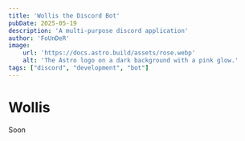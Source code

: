 ```yaml
---
title: 'Wollis the Discord Bot'
pubDate: 2025-05-19
description: 'A multi-purpose discord application'
author: 'FoUnDeR'
image:
    url: 'https://docs.astro.build/assets/rose.webp'
    alt: 'The Astro logo on a dark background with a pink glow.'
tags: ["discord", "development", "bot"]
---
```


# Wollis

Soon
